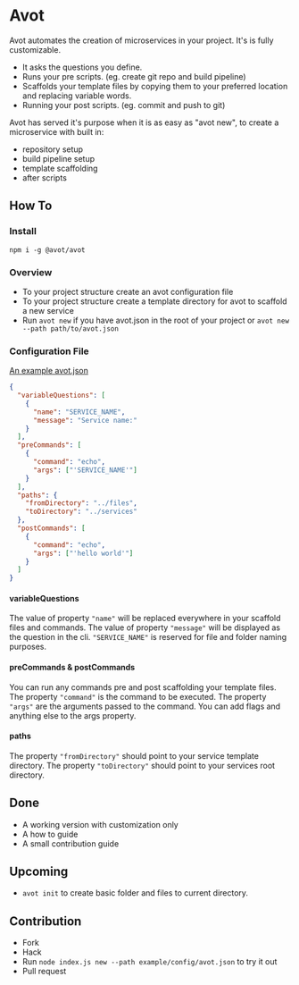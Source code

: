 # Avot

Avot automates the creation of microservices in your project. It's is fully customizable.

- It asks the questions you define.
- Runs your pre scripts. (eg. create git repo and build pipeline)
- Scaffolds your template files by copying them to your preferred location and replacing variable words.
- Running your post scripts. (eg. commit and push to git)

Avot has served it's purpose when it is as easy as "avot new", to create a microservice with built in:

- repository setup
- build pipeline setup
- template scaffolding
- after scripts

## How To

### Install

`npm i -g @avot/avot`

### Overview

- To your project structure create an avot configuration file
- To your project structure create a template directory for avot to scaffold a new service
- Run `avot new` if you have avot.json in the root of your project or `avot new --path path/to/avot.json`

### Configuration File

[An example avot.json](./example/config/avot.json)

```json
{
  "variableQuestions": [
    {
      "name": "SERVICE_NAME",
      "message": "Service name:"
    }
  ],
  "preCommands": [
    {
      "command": "echo",
      "args": ["'SERVICE_NAME'"]
    }
  ],
  "paths": {
    "fromDirectory": "../files",
    "toDirectory": "../services"
  },
  "postCommands": [
    {
      "command": "echo",
      "args": ["'hello world'"]
    }
  ]
}
```

#### variableQuestions

The value of property `"name"` will be replaced everywhere in your scaffold files and commands. The value of property `"message"` will be displayed as the question in the cli. `"SERVICE_NAME"` is reserved for file and folder naming purposes.

#### preCommands & postCommands

You can run any commands pre and post scaffolding your template files. The property `"command"` is the command to be executed. The property `"args"` are the arguments passed to the command. You can add flags and anything else to the args property.

#### paths

The property `"fromDirectory"` should point to your service template directory. The property `"toDirectory"` should point to your services root directory.

## Done

- A working version with customization only
- A how to guide
- A small contribution guide

## Upcoming

- `avot init` to create basic folder and files to current directory.

## Contribution

- Fork
- Hack
- Run `node index.js new --path example/config/avot.json` to try it out
- Pull request
